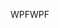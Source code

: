 <span data-ttu-id="771ff-101">WPF</span><span class="sxs-lookup"><span data-stu-id="771ff-101">WPF</span></span>